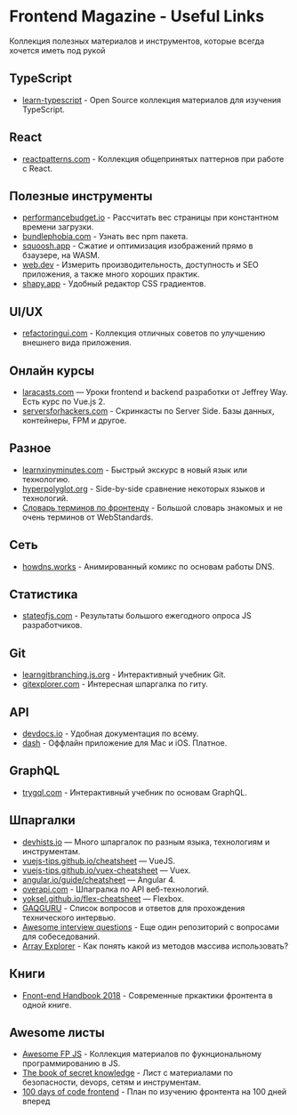 # Frontend Magazine - Useful Links

Коллекция полезных материалов и инструментов, которые всегда хочется иметь под рукой

## TypeScript
- [learn-typescript](https://github.com/snipcart/learn-typescript) - Open Source коллекция материалов для изучения TypeScript.

## React
- [reactpatterns.com](https://reactpatterns.com/) - Коллекция общепринятых паттернов при работе с React.

## Полезные инструменты
- [performancebudget.io](http://www.performancebudget.io/) - Рассчитать вес страницы при константном времени загрузки.
- [bundlephobia.com](https://bundlephobia.com/) - Узнать вес npm пакета.
- [squoosh.app](https://squoosh.app/) - Сжатие и оптимизация изображений прямо в бзаузере, на WASM.
- [web.dev](https://web.dev/) - Измерить производительность, доступность и SEO приложения, а также много хороших практик.
- [shapy.app](https://shapy.app/) - Удобный редактор CSS градиентов.

## UI/UX
- [refactoringui.com](https://refactoringui.com/) - Коллекция отличных советов по улучшению внешнего вида приложения.

## Онлайн курсы
- [laracasts.com](https://laracasts.com/) — Уроки frontend и backend разработки от Jeffrey Way. Есть курс по Vue.js 2.
- [serversforhackers.com](https://serversforhackers.com/) - Скринкасты по Server Side. Базы данных, контейнеры, FPM и другое.

## Разное
- [learnxinyminutes.com](https://learnxinyminutes.com/) - Быстрый экскурс в новый язык или технологию.
- [hyperpolyglot.org](http://hyperpolyglot.org/) - Side-by-side сравнение некоторых языков и технологий.
- [Словарь терминов по фронтенду](https://github.com/web-standards-ru/dictionary/blob/master/dictionary.md) - Большой словарь знакомых и не очень терминов от WebStandards.

## Сеть
- [howdns.works](https://howdns.works/) - Анимированный комикс по основам работы DNS.

## Статистика
- [stateofjs.com](https://stateofjs.com/) - Результаты большого ежегодного опроса JS разработчиков.

## Git
- [learngitbranching.js.org](https://learngitbranching.js.org/) - Интерактивный учебник Git.
- [gitexplorer.com](https://gitexplorer.com/) - Интересная шпаргалка по гиту.

## API
- [devdocs.io](https://devdocs.io/) - Удобная документация по всему.
- [dash](https://kapeli.com/dash) - Оффлайн приложение для Mac и iOS. Платное.

## GraphQL
- [trygql.com](https://trygql.com/) - Интерактивный учебник по основам GraphQL.

## Шпаргалки
- [devhists.io](https://devhints.io) — Много шпаргалок по разным языка, технологиям и инструментам.
- [vuejs-tips.github.io/cheatsheet](https://vuejs-tips.github.io/cheatsheet/) — VueJS.
- [vuejs-tips.github.io/vuex-cheatsheet](https://vuejs-tips.github.io/vuex-cheatsheet/) — Vuex.
- [angular.io/guide/cheatsheet](https://angular.io/guide/cheatsheet) — Angular 4.
- [overapi.com](http://overapi.com) - Шпагралка по API веб-технологий.
- [yoksel.github.io/flex-cheatsheet](https://yoksel.github.io/flex-cheatsheet/) — Flexbox.
- [GAQGURU](https://github.com/FAQGURU/FAQGURU) - Список вопросов и ответов для прохождения технического интервью.
- [Awesome interview questions](https://github.com/MaximAbramchuck/awesome-interview-questions) - Еще один репозиторий с вопросами для собеседований.
- [Array Explorer](https://sdras.github.io/array-explorer/) - Как понять какой из методов массива использовать?

## Книги
- [Fnont-end Handbook 2018](https://frontendmasters.com/books/front-end-handbook/2018/) - Современные пркактики фронтента в одной книге.

## Awesome листы
- [Awesome FP JS](https://github.com/stoeffel/awesome-fp-js) - Коллекция материалов по фукнциональному программированию в JS.
- [The book of secret knowledge](https://github.com/trimstray/the-book-of-secret-knowledge) - Лист с материалами по безопасности, devops, сетям и инструментам.
- [100 days of code frontend](https://github.com/nas5w/100-days-of-code-frontend) - План по изучению фронтента на 100 дней вперед

